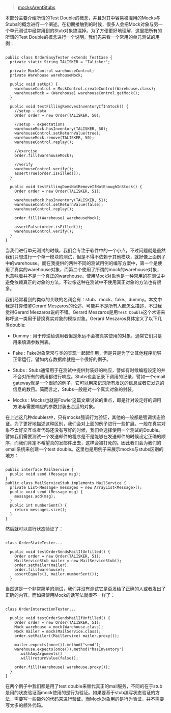 > [mocksArentStubs](http://martinfowler.com/articles/mocksArentStubs.html)



本部分主要介绍所谓的Test Double的概念，并且对其中容易被混用的Mocks与Stubs的概念进行一个阐述。在初期接触到的时候，很多人会把Mock对象与另一个单元测试中经常用到的Stub对象搞混掉。为了方便更好地理解，这里把所有的所谓的Test Double的概念进行一个说明。我们先来看一个常用的单元测试的用例：

```

public class OrderEasyTester extends TestCase {
  private static String TALISKER = "Talisker";

  private MockControl warehouseControl;
  private Warehouse warehouseMock;

  public void setUp() {
    warehouseControl = MockControl.createControl(Warehouse.class);
    warehouseMock = (Warehouse) warehouseControl.getMock();    
  }

  public void testFillingRemovesInventoryIfInStock() {
    //setup - data
    Order order = new Order(TALISKER, 50);

    //setup - expectations
    warehouseMock.hasInventory(TALISKER, 50);
    warehouseControl.setReturnValue(true);
    warehouseMock.remove(TALISKER, 50);
    warehouseControl.replay();

    //exercise
    order.fill(warehouseMock);

    //verify
    warehouseControl.verify();
    assertTrue(order.isFilled());
  }

  public void testFillingDoesNotRemoveIfNotEnoughInStock() {
    Order order = new Order(TALISKER, 51);    

    warehouseMock.hasInventory(TALISKER, 51);
    warehouseControl.setReturnValue(false);
    warehouseControl.replay();

    order.fill((Warehouse) warehouseMock);

    assertFalse(order.isFilled());
    warehouseControl.verify();
  }
}
```

当我们进行单元测试的时候，我们会专注于软件中的一个小点，不过问题就是虽然我们只想进行一个单一模块的测试，但是不得不依赖于其他模块，就好像上面例子中的warehouse。而在我提供的两种不同的测试用例的编写方案中，第一个是使用了真实的warehouse对象，而第二个使用了所谓的mock的warehouse对象，也意味着并不是一个真正的warehouse。使用Mock对象也是一种常用的在测试中避免依赖真正的对象的方法，不过像这种在测试中不使用真正对象的方法也有很多。

我们经常看到的类似的关联的名词会有：stub、mock、fake、dummy。本文中我是打算借鉴Gerard Meszaros的论述，可能并不是所有人都怎么描述，不过我觉得Gerard Meszaros说的不错。Gerard Meszaros是用`Test Double`这个术语来称呼这一类用于替换真实对象的模拟对象。Gerard Meszaros具体定义了以下几类double:

- Dummy : 用于传递给调用者但是永远不会被真实使用的对象，通常它们只是用来填满参数列表。

- Fake : Fake对象常常与类的实现一起起作用，但是只是为了让其他程序能够正常运行，譬如内存数据库就是一个很好的例子。

- Stubs : Stubs通常用于在测试中提供封装好的响应，譬如有时候编程设定的并不会对所有的调用都进行响应。Stubs也会记录下调用的记录，譬如一个email gateway就是一个很好的例子，它可以用来记录所有发送的信息或者它发送的信息的数目。简而言之，Stubs一般是对一个真实对象的封装。

- Mocks : Mocks也就是Fowler这篇文章讨论的重点，即是针对设定好的调用方法与需要响应的参数封装出合适的对象。



在上述这几种doubles中，只有mocks强调行为验证，其他的一般都是强调状态验证。为了更好地描述这种区别，我们会对上面的例子进行一些扩展。一般在真实对象不太好交互或者代码还没有写好的时候，我们会选择使用一个测试的Double。譬如我们需要测试一个发送邮件的程序是不是能够在发送邮件的时候设定正确的顺序，而我们肯定不希望真的发邮件出去，这样会被打死的。因此我们会为我们的email系统来创建一个test double。这里也是用例子来展示mocks与stubs区别的地方：

```

public interface MailService {
  public void send (Message msg);
}
public class MailServiceStub implements MailService {
  private List<Message> messages = new ArrayList<Message>();
  public void send (Message msg) {
    messages.add(msg);
  }
  public int numberSent() {
    return messages.size();
  }
}                                 
```

然后就可以进行状态验证了：

```

class OrderStateTester...

  public void testOrderSendsMailIfUnfilled() {
    Order order = new Order(TALISKER, 51);
    MailServiceStub mailer = new MailServiceStub();
    order.setMailer(mailer);
    order.fill(warehouse);
    assertEquals(1, mailer.numberSent());
  }
```

当然这是一个非常简单的测试，我们并没有测试它是否发给了正确的人或者发出了正确的内容。而如果使用Mock的话写法就很不一样了：

```

class OrderInteractionTester...

  public void testOrderSendsMailIfUnfilled() {
    Order order = new Order(TALISKER, 51);
    Mock warehouse = mock(Warehouse.class);
    Mock mailer = mock(MailService.class);
    order.setMailer((MailService) mailer.proxy());

    mailer.expects(once()).method("send");
    warehouse.expects(once()).method("hasInventory")
      .withAnyArguments()
      .will(returnValue(false));

    order.fill((Warehouse) warehouse.proxy());
  }
}

```

在两个例子中我们都是用了test double来替代真正的mail服务，不同的在于stub是用的状态验证而mock使用的是行为验证。如果要基于stub编写状态验证的方法，需要写一些额外的代码来进行验证。而Mock对象用的是行为验证，并不需要写太多的额外代码。









